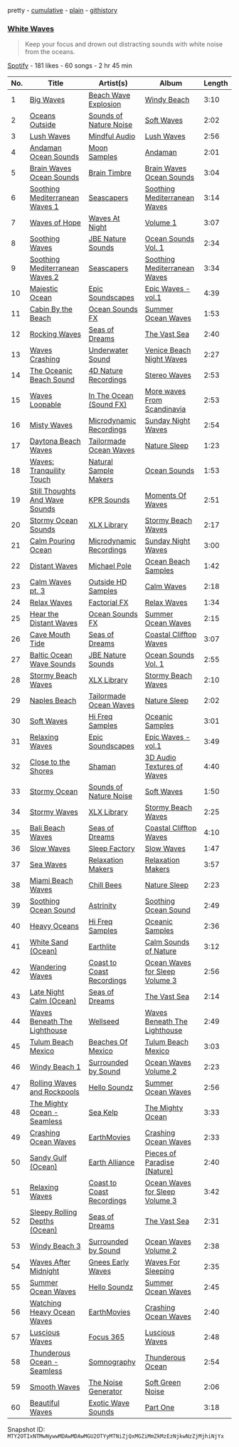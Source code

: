 pretty - [cumulative](/playlists/cumulative/37i9dQZF1DWU3Y0rhKV60l.md) - [plain](/playlists/plain/37i9dQZF1DWU3Y0rhKV60l) - [githistory](https://github.githistory.xyz/mackorone/spotify-playlist-archive/blob/main/playlists/plain/37i9dQZF1DWU3Y0rhKV60l)

### [White Waves](https://open.spotify.com/playlist/37i9dQZF1DWU3Y0rhKV60l)

> Keep your focus and drown out distracting sounds with white noise from the oceans.

[Spotify](https://open.spotify.com/user/spotify) - 181 likes - 60 songs - 2 hr 45 min

| No. | Title | Artist(s) | Album | Length |
|---|---|---|---|---|
| 1 | [Big Waves](https://open.spotify.com/track/4LMB7JZy59tKfOkqAmnd8W) | [Beach Wave Explosion](https://open.spotify.com/artist/7gdvKecJEHlqXxVcmGCn0a) | [Windy Beach](https://open.spotify.com/album/5aENLHyxg8CXD3WHtUjIrL) | 3:10 |
| 2 | [Oceans Outside](https://open.spotify.com/track/4ndb9Sv5pTIolY8Lt5jmSn) | [Sounds of Nature Noise](https://open.spotify.com/artist/1ZJbPwe4zKnUDRT7yi9dBC) | [Soft Waves](https://open.spotify.com/album/0AVeNcB2nbFWNFCoN4znCx) | 2:02 |
| 3 | [Lush Waves](https://open.spotify.com/track/75hBeoFUIqCtkEnO2c1VKs) | [Mindful Audio](https://open.spotify.com/artist/5oCUHDy7fu07K8dPo2DMNP) | [Lush Waves](https://open.spotify.com/album/3HsfMxvNvueXhO9PDqA7Oq) | 2:56 |
| 4 | [Andaman Ocean Sounds](https://open.spotify.com/track/1frIGFGHFJkJW70E5dMBWq) | [Moon Samples](https://open.spotify.com/artist/63ziOZ0VIIvzFR5G3RTaRw) | [Andaman](https://open.spotify.com/album/2AAemFxPrKRqlTWYdzsEKN) | 2:01 |
| 5 | [Brain Waves Ocean Sounds](https://open.spotify.com/track/46pmGWrth04JCva2F0yMDR) | [Brain Timbre](https://open.spotify.com/artist/3xRHOrpT0tqZeaLKnEdnU1) | [Brain Waves Ocean Sounds](https://open.spotify.com/album/51mmFPq33EjPSn9SIGhWKU) | 3:04 |
| 6 | [Soothing Mediterranean Waves 1](https://open.spotify.com/track/2ut8jbR0IscCy1BXbLUhbu) | [Seascapers](https://open.spotify.com/artist/1OCxhMsilRRM68yBUkQ3NA) | [Soothing Mediterranean Waves](https://open.spotify.com/album/1vghmld08G61LHeiw0ULMq) | 3:14 |
| 7 | [Waves of Hope](https://open.spotify.com/track/4WShV9ueF0eVdev69kRxyD) | [Waves At Night](https://open.spotify.com/artist/3CuV0Rsf4ZxEHHB6I7I9tG) | [Volume 1](https://open.spotify.com/album/457JbvsnuRxeVObXwIemfG) | 3:07 |
| 8 | [Soothing Waves](https://open.spotify.com/track/0bhqI2juxlq9NIMN35cCm1) | [JBE Nature Sounds](https://open.spotify.com/artist/4pGknLkW2buCRBkvnMQC5o) | [Ocean Sounds Vol\. 1](https://open.spotify.com/album/70GyyrJtf355wkI3MmMH59) | 2:34 |
| 9 | [Soothing Mediterranean Waves 2](https://open.spotify.com/track/7GUIUopUV2y3PaGx0xUZcc) | [Seascapers](https://open.spotify.com/artist/1OCxhMsilRRM68yBUkQ3NA) | [Soothing Mediterranean Waves](https://open.spotify.com/album/1vghmld08G61LHeiw0ULMq) | 3:34 |
| 10 | [Majestic Ocean](https://open.spotify.com/track/1ocx24cg3X119MilyogyCd) | [Epic Soundscapes](https://open.spotify.com/artist/5u0dE6Vw509dFP0YK5y8lc) | [Epic Waves \- vol.1](https://open.spotify.com/album/5TqNOa6TnRuY2tClFCGkS9) | 4:39 |
| 11 | [Cabin By the Beach](https://open.spotify.com/track/3K2s2zeGS5yWUAP5Y5IHf7) | [Ocean Sounds FX](https://open.spotify.com/artist/28IUEhtz4D8xy7OKMXMkyK) | [Summer Ocean Waves](https://open.spotify.com/album/6ClrSFB0vSebj3ZjaPAVkF) | 1:53 |
| 12 | [Rocking Waves](https://open.spotify.com/track/6RAlemH3wuNmuIT07DlMOa) | [Seas of Dreams](https://open.spotify.com/artist/3LBTs7b0sQ2EOsCmD20Aat) | [The Vast Sea](https://open.spotify.com/album/2FgrpbWJmq5gxqtPGZAx0Y) | 2:40 |
| 13 | [Waves Crashing](https://open.spotify.com/track/0YuKG1kFgb6vLDiQqmBaM3) | [Underwater Sound](https://open.spotify.com/artist/2KJNQj4A21Hd22sjTEpTiq) | [Venice Beach Night Waves](https://open.spotify.com/album/6CF71cuLiDydgs6cSnAyPD) | 2:27 |
| 14 | [The Oceanic Beach Sound](https://open.spotify.com/track/5mvw769FihTs6dokvzhosR) | [4D Nature Recordings](https://open.spotify.com/artist/6EAXjip845wircvDzEImru) | [Stereo Waves](https://open.spotify.com/album/0jsBg94hPzWjFfGYUFwdJJ) | 2:53 |
| 15 | [Waves Loopable](https://open.spotify.com/track/1MEZXgooG2c5g84uaRbIn6) | [In The Ocean \(Sound FX\)](https://open.spotify.com/artist/6gKlW4QncpQHg6n6eMUNxF) | [More waves From Scandinavia](https://open.spotify.com/album/6VSjNdgSi4EPpJF4aHIdGB) | 2:53 |
| 16 | [Misty Waves](https://open.spotify.com/track/0NMm7e8hghkc45813KsWOn) | [Microdynamic Recordings](https://open.spotify.com/artist/3zG3fwEK20npYHIYooztq9) | [Sunday Night Waves](https://open.spotify.com/album/5Lu8V4pKtLpaS8Q6OwABjs) | 2:54 |
| 17 | [Daytona Beach Waves](https://open.spotify.com/track/5bV68Ar7VlCSyDyTnAQsTD) | [Tailormade Ocean Waves](https://open.spotify.com/artist/3OjEIMPj8o4suACoEANPly) | [Nature Sleep](https://open.spotify.com/album/1yBIAR1qeElPKP6DjD4OBG) | 1:23 |
| 18 | [Waves: Tranquility Touch](https://open.spotify.com/track/2PX3JsYV9ndh0ICsS9uCwg) | [Natural Sample Makers](https://open.spotify.com/artist/2kAU05Lt29wxhRj3BpiwhA) | [Ocean Sounds](https://open.spotify.com/album/2D26q0hZo0yskDLfl9qo2D) | 1:53 |
| 19 | [Still Thoughts And Wave Sounds](https://open.spotify.com/track/2JIPn2N3uxyCvu2HlNPnqL) | [KPR Sounds](https://open.spotify.com/artist/3nfWQXN1xjbpJOlIrd71AD) | [Moments Of Waves](https://open.spotify.com/album/6bDLxgwRP0nDtNpwifS95d) | 2:51 |
| 20 | [Stormy Ocean Sounds](https://open.spotify.com/track/5VH0Pf6E9PvCH1d6HH9g5q) | [XLX Library](https://open.spotify.com/artist/3881qbORbYjyNg3bM6bvEp) | [Stormy Beach Waves](https://open.spotify.com/album/1vWTYI5vpjiAdclCZsbkgc) | 2:17 |
| 21 | [Calm Pouring Ocean](https://open.spotify.com/track/6AiW2dz9mOgsZjsEKwAhIv) | [Microdynamic Recordings](https://open.spotify.com/artist/3zG3fwEK20npYHIYooztq9) | [Sunday Night Waves](https://open.spotify.com/album/5Lu8V4pKtLpaS8Q6OwABjs) | 3:00 |
| 22 | [Distant Waves](https://open.spotify.com/track/4Ql30uKSojQ49MCRV7IMV5) | [Michael Pole](https://open.spotify.com/artist/5QOg8xdFwY9ttJgSXlp8Jk) | [Ocean Beach Samples](https://open.spotify.com/album/0rp2448Xx1xBQrHCRGdlcX) | 1:42 |
| 23 | [Calm Waves pt\. 3](https://open.spotify.com/track/5UnPhb3mYd8wVudFPXbHzh) | [Outside HD Samples](https://open.spotify.com/artist/0puqEYQUnviYjUyomzF5rJ) | [Calm Waves](https://open.spotify.com/album/2cFzBWXywCjPKQ2PJAWHIM) | 2:18 |
| 24 | [Relax Waves](https://open.spotify.com/track/1TCKDptBmCHnGZ9cqGoBSZ) | [Factorial FX](https://open.spotify.com/artist/16weRDppbG11cOcQQtKjFu) | [Relax Waves](https://open.spotify.com/album/6Qvj2A6BbHE0449Y6DD7Pf) | 1:34 |
| 25 | [Hear the Distant Waves](https://open.spotify.com/track/6HIWJ7OCiyShqeix9zAODH) | [Ocean Sounds FX](https://open.spotify.com/artist/28IUEhtz4D8xy7OKMXMkyK) | [Summer Ocean Waves](https://open.spotify.com/album/6ClrSFB0vSebj3ZjaPAVkF) | 2:15 |
| 26 | [Cave Mouth Tide](https://open.spotify.com/track/4reNcBdaouUlAzAtVK5zgC) | [Seas of Dreams](https://open.spotify.com/artist/3LBTs7b0sQ2EOsCmD20Aat) | [Coastal Clifftop Waves](https://open.spotify.com/album/5zjuTmzWlK96s1zHSZSFoj) | 3:07 |
| 27 | [Baltic Ocean Wave Sounds](https://open.spotify.com/track/01Q7qJ90WP59CceunoiD7B) | [JBE Nature Sounds](https://open.spotify.com/artist/4pGknLkW2buCRBkvnMQC5o) | [Ocean Sounds Vol\. 1](https://open.spotify.com/album/70GyyrJtf355wkI3MmMH59) | 2:55 |
| 28 | [Stormy Beach Waves](https://open.spotify.com/track/5MOt0d6iCGy8x0tWqDjNuF) | [XLX Library](https://open.spotify.com/artist/3881qbORbYjyNg3bM6bvEp) | [Stormy Beach Waves](https://open.spotify.com/album/1vWTYI5vpjiAdclCZsbkgc) | 2:10 |
| 29 | [Naples Beach](https://open.spotify.com/track/0P3wyNDU63zoKiqJmrQI7g) | [Tailormade Ocean Waves](https://open.spotify.com/artist/3OjEIMPj8o4suACoEANPly) | [Nature Sleep](https://open.spotify.com/album/1yBIAR1qeElPKP6DjD4OBG) | 2:02 |
| 30 | [Soft Waves](https://open.spotify.com/track/4AtqK695Bo1OxeXHG9uzGp) | [Hi Freq Samples](https://open.spotify.com/artist/6DMErYWlNweJ8rNY62Q6jw) | [Oceanic Samples](https://open.spotify.com/album/2ffO6O5OI2XeIx02v1pdTt) | 3:01 |
| 31 | [Relaxing Waves](https://open.spotify.com/track/5CtCmIiaXMoc5p9ngH8xSh) | [Epic Soundscapes](https://open.spotify.com/artist/5u0dE6Vw509dFP0YK5y8lc) | [Epic Waves \- vol.1](https://open.spotify.com/album/5TqNOa6TnRuY2tClFCGkS9) | 3:49 |
| 32 | [Close to the Shores](https://open.spotify.com/track/243lmQ66EFqpi10PJa5JU4) | [Shaman](https://open.spotify.com/artist/35P36DZtjEMEP2KOO9759M) | [3D Audio Textures of Waves](https://open.spotify.com/album/27CDKjjwubPm4ZAQVNqsPq) | 4:40 |
| 33 | [Stormy Ocean](https://open.spotify.com/track/6gViURBimCpiLxGRo2afuG) | [Sounds of Nature Noise](https://open.spotify.com/artist/1ZJbPwe4zKnUDRT7yi9dBC) | [Soft Waves](https://open.spotify.com/album/0AVeNcB2nbFWNFCoN4znCx) | 1:50 |
| 34 | [Stormy Waves](https://open.spotify.com/track/4v72wZUSK1njS9GD6grIpw) | [XLX Library](https://open.spotify.com/artist/3881qbORbYjyNg3bM6bvEp) | [Stormy Beach Waves](https://open.spotify.com/album/1vWTYI5vpjiAdclCZsbkgc) | 2:25 |
| 35 | [Bali Beach Waves](https://open.spotify.com/track/6AiS3Vw8NbfUvrgbMeRC1V) | [Seas of Dreams](https://open.spotify.com/artist/3LBTs7b0sQ2EOsCmD20Aat) | [Coastal Clifftop Waves](https://open.spotify.com/album/5zjuTmzWlK96s1zHSZSFoj) | 4:10 |
| 36 | [Slow Waves](https://open.spotify.com/track/5Is3rDh7Y7JcdmeaiOomYp) | [Sleep Factory](https://open.spotify.com/artist/06ee9JG54Z38RLoYguHZV8) | [Slow Waves](https://open.spotify.com/album/5v5qT4eyJfLXD8lnNAIo2d) | 1:47 |
| 37 | [Sea Waves](https://open.spotify.com/track/6Ur0qE68F4aPlI515XfVYJ) | [Relaxation Makers](https://open.spotify.com/artist/4IHmgRUGokc5EEm9pmUHmF) | [Relaxation Makers](https://open.spotify.com/album/3SY2zYzHrnx5bceJlLCWpl) | 3:57 |
| 38 | [Miami Beach Waves](https://open.spotify.com/track/12Dq3g5lnKjg6sgtQITuUw) | [Chill Bees](https://open.spotify.com/artist/317OsNvmAmolBVu7dLWhhD) | [Nature Sleep](https://open.spotify.com/album/1yBIAR1qeElPKP6DjD4OBG) | 2:23 |
| 39 | [Soothing Ocean Sound](https://open.spotify.com/track/2ACz2tjRaxwK2v7Gsmm5X2) | [Astrinity](https://open.spotify.com/artist/1w4jhXTFvr5k1Zk7GJ7Iyq) | [Soothing Ocean Sound](https://open.spotify.com/album/6YwzxAxdw92YooMgYSLbeq) | 2:49 |
| 40 | [Heavy Oceans](https://open.spotify.com/track/6ppTcmC9WC7sOhfNVwEhqK) | [Hi Freq Samples](https://open.spotify.com/artist/6DMErYWlNweJ8rNY62Q6jw) | [Oceanic Samples](https://open.spotify.com/album/2ffO6O5OI2XeIx02v1pdTt) | 2:36 |
| 41 | [White Sand \(Ocean\)](https://open.spotify.com/track/7Cc199uIoKo3YoCrV6dp3p) | [Earthlite](https://open.spotify.com/artist/6Pu5E98JgFYXOEa7qPFX1p) | [Calm Sounds of Nature](https://open.spotify.com/album/62DcRTqJiZFfQuPv3ZvPTE) | 3:12 |
| 42 | [Wandering Waves](https://open.spotify.com/track/5XzujG7g5cV0gEN3mtu1gs) | [Coast to Coast Recordings](https://open.spotify.com/artist/0WNzUSHn04Gmm07Okzc0YC) | [Ocean Waves for Sleep Volume 3](https://open.spotify.com/album/3Gee2RZkrNJhpxTLn9sQae) | 2:56 |
| 43 | [Late Night Calm \(Ocean\)](https://open.spotify.com/track/4F7mrKbhRNQq7DqB9azPPI) | [Seas of Dreams](https://open.spotify.com/artist/3LBTs7b0sQ2EOsCmD20Aat) | [The Vast Sea](https://open.spotify.com/album/2FgrpbWJmq5gxqtPGZAx0Y) | 2:14 |
| 44 | [Waves Beneath The Lighthouse](https://open.spotify.com/track/4gml8LGGIDTMi5bQlkAqYG) | [Wellseed](https://open.spotify.com/artist/1zItvztjRaMupg7QMvV1Sl) | [Waves Beneath The Lighthouse](https://open.spotify.com/album/2zcL1FgHHu2hAnv6AcKFuj) | 2:49 |
| 45 | [Tulum Beach Mexico](https://open.spotify.com/track/3e1XvFj6gAk9EIzyd4c730) | [Beaches Of Mexico](https://open.spotify.com/artist/60ZQhamDSQvaag9ALSY1Zy) | [Tulum Beach Mexico](https://open.spotify.com/album/0qx8dsZdAmOr9YWYkX0PgF) | 3:03 |
| 46 | [Windy Beach 1](https://open.spotify.com/track/4cBZpXxrYjGUJ59TaoBODP) | [Surrounded by Sound](https://open.spotify.com/artist/0F7xvD7p2K3aCiXBZEZ90i) | [Ocean Waves Volume 2](https://open.spotify.com/album/1UIjE0VjMi2pvv8GP2EzpR) | 2:23 |
| 47 | [Rolling Waves and Rockpools](https://open.spotify.com/track/1db2CHgoX19tKKu2p8Zbu2) | [Hello Soundz](https://open.spotify.com/artist/6ZoQ6B2kB3hiM2MqN0ZKgT) | [Summer Ocean Waves](https://open.spotify.com/album/3MLAsuIHjgNCswm71zZqgT) | 2:56 |
| 48 | [The Mighty Ocean \- Seamless](https://open.spotify.com/track/0iNxGeDgOlsk3DGQMLLvs2) | [Sea Kelp](https://open.spotify.com/artist/1lsfjYQYAnNxn8kDcYerKh) | [The Mighty Ocean](https://open.spotify.com/album/3HiJVREwoCfooghAEqS1UJ) | 3:33 |
| 49 | [Crashing Ocean Waves](https://open.spotify.com/track/2Nyt4vYufF0RUrTSyDsRqu) | [EarthMovies](https://open.spotify.com/artist/3T3jDhDfzFEBtXWcPNKqNe) | [Crashing Ocean Waves](https://open.spotify.com/album/23is2ikMTPfqd5ASwbCvkB) | 2:33 |
| 50 | [Sandy Gulf \(Ocean\)](https://open.spotify.com/track/19fsuPH0RsbaPJ1VQ586CM) | [Earth Alliance](https://open.spotify.com/artist/4u2F224Db72rESovXGKNGZ) | [Pieces of Paradise \(Nature\)](https://open.spotify.com/album/2DLSPTlBNC8o12gNrRN8mQ) | 2:40 |
| 51 | [Relaxing Waves](https://open.spotify.com/track/4u2hY8U7zkJWoPHYgVU0z9) | [Coast to Coast Recordings](https://open.spotify.com/artist/0WNzUSHn04Gmm07Okzc0YC) | [Ocean Waves for Sleep Volume 3](https://open.spotify.com/album/3Gee2RZkrNJhpxTLn9sQae) | 3:42 |
| 52 | [Sleepy Rolling Depths \(Ocean\)](https://open.spotify.com/track/61QIkVCbYisHbmc8qae4yh) | [Seas of Dreams](https://open.spotify.com/artist/3LBTs7b0sQ2EOsCmD20Aat) | [The Vast Sea](https://open.spotify.com/album/2FgrpbWJmq5gxqtPGZAx0Y) | 2:31 |
| 53 | [Windy Beach 3](https://open.spotify.com/track/7ge6TRJoEc97N5Aa3rS59U) | [Surrounded by Sound](https://open.spotify.com/artist/0F7xvD7p2K3aCiXBZEZ90i) | [Ocean Waves Volume 2](https://open.spotify.com/album/1UIjE0VjMi2pvv8GP2EzpR) | 2:38 |
| 54 | [Waves After Midnight](https://open.spotify.com/track/1Zj4Br0NYdvldwqS2vPXOJ) | [Gnees Early Waves](https://open.spotify.com/artist/7HWzEstD6nTbL0iiKjMu7s) | [Waves For Sleeping](https://open.spotify.com/album/1iOxi5K0NRnew8562HF8zx) | 2:35 |
| 55 | [Summer Ocean Waves](https://open.spotify.com/track/6jg9qbDWnKh9FvZjWUpQ76) | [Hello Soundz](https://open.spotify.com/artist/6ZoQ6B2kB3hiM2MqN0ZKgT) | [Summer Ocean Waves](https://open.spotify.com/album/3MLAsuIHjgNCswm71zZqgT) | 2:45 |
| 56 | [Watching Heavy Ocean Waves](https://open.spotify.com/track/0eyBqBpSrc7XNnQfW8pvCk) | [EarthMovies](https://open.spotify.com/artist/3T3jDhDfzFEBtXWcPNKqNe) | [Crashing Ocean Waves](https://open.spotify.com/album/23is2ikMTPfqd5ASwbCvkB) | 2:40 |
| 57 | [Luscious Waves](https://open.spotify.com/track/7DuENdWAHfixMKYqEObGPx) | [Focus 365](https://open.spotify.com/artist/3zMGPjG6X1Rw0JGeBOoEV2) | [Luscious Waves](https://open.spotify.com/album/4h9XHDPN6L0AFyomHKjis8) | 2:48 |
| 58 | [Thunderous Ocean \- Seamless](https://open.spotify.com/track/0IY1lXJOW9g5Lt0HiVBqiB) | [Somnography](https://open.spotify.com/artist/7jjmpyxSEBfFehyESBdMpM) | [Thunderous Ocean](https://open.spotify.com/album/6CJiA8Yu7j4YbN7YwHHjKX) | 2:54 |
| 59 | [Smooth Waves](https://open.spotify.com/track/1EoIIM5NUOuRUmT8nS6X7Q) | [The Noise Generator](https://open.spotify.com/artist/3GIwszk9gdJUbYk6LnuNOj) | [Soft Green Noise](https://open.spotify.com/album/5FH8F4EH75oKcua1Lp4e6w) | 2:06 |
| 60 | [Beautiful Waves](https://open.spotify.com/track/4CwIqumGqAoLU68O1Q0Amm) | [Exotic Wave Sounds](https://open.spotify.com/artist/1kwv2ZDCeSTSoa9J88tN3N) | [Part One](https://open.spotify.com/album/39zcjubfAiJRC0EbKtruol) | 3:18 |

Snapshot ID: `MTY2OTIxNTMwNywwMDAwMDAwMGU2OTYyMTNiZjQxMGZiMmZkMzEzNjkwNzZjMjhiNjYx`
